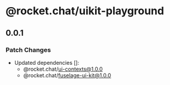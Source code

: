 # @rocket.chat/uikit-playground

## 0.0.1

### Patch Changes

- Updated dependencies []:
  - @rocket.chat/ui-contexts@1.0.0
  - @rocket.chat/fuselage-ui-kit@1.0.0
